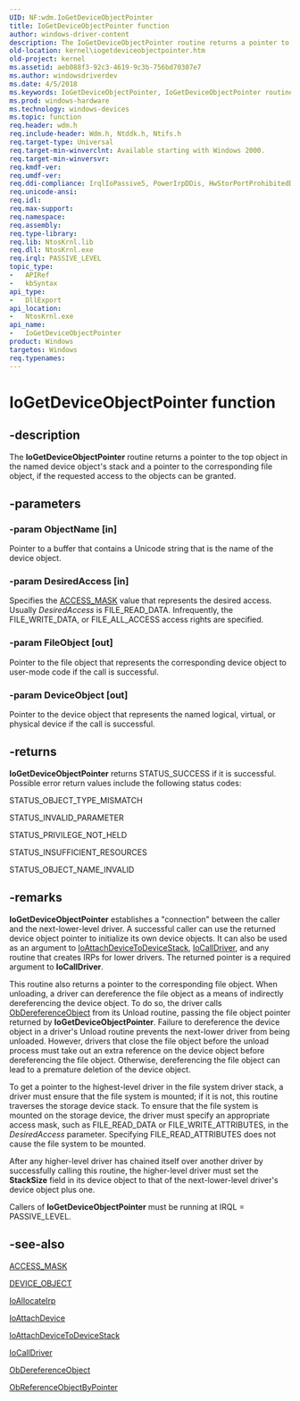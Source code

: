 ```yaml
---
UID: NF:wdm.IoGetDeviceObjectPointer
title: IoGetDeviceObjectPointer function
author: windows-driver-content
description: The IoGetDeviceObjectPointer routine returns a pointer to the top object in the named device object's stack and a pointer to the corresponding file object, if the requested access to the objects can be granted.
old-location: kernel\iogetdeviceobjectpointer.htm
old-project: kernel
ms.assetid: aeb088f3-92c3-4619-9c3b-756bd70307e7
ms.author: windowsdriverdev
ms.date: 4/5/2018
ms.keywords: IoGetDeviceObjectPointer, IoGetDeviceObjectPointer routine [Kernel-Mode Driver Architecture], k104_c57b87e5-8316-4c45-a245-0fe7592c3471.xml, kernel.iogetdeviceobjectpointer, wdm/IoGetDeviceObjectPointer
ms.prod: windows-hardware
ms.technology: windows-devices
ms.topic: function
req.header: wdm.h
req.include-header: Wdm.h, Ntddk.h, Ntifs.h
req.target-type: Universal
req.target-min-winverclnt: Available starting with Windows 2000.
req.target-min-winversvr: 
req.kmdf-ver: 
req.umdf-ver: 
req.ddi-compliance: IrqlIoPassive5, PowerIrpDDis, HwStorPortProhibitedDDIs
req.unicode-ansi: 
req.idl: 
req.max-support: 
req.namespace: 
req.assembly: 
req.type-library: 
req.lib: NtosKrnl.lib
req.dll: NtosKrnl.exe
req.irql: PASSIVE_LEVEL
topic_type:
-	APIRef
-	kbSyntax
api_type:
-	DllExport
api_location:
-	NtosKrnl.exe
api_name:
-	IoGetDeviceObjectPointer
product: Windows
targetos: Windows
req.typenames: 
---
```


# IoGetDeviceObjectPointer function


## -description


The <b>IoGetDeviceObjectPointer</b> routine returns a pointer to the top object in the named device object's stack and a pointer to the corresponding file object, if the requested access to the objects can be granted.


## -parameters




### -param ObjectName [in]

Pointer to a buffer that contains a Unicode string that is the name of the device object.


### -param DesiredAccess [in]

Specifies the <a href="https://msdn.microsoft.com/library/windows/hardware/ff540466">ACCESS_MASK</a> value that represents the desired access. Usually <i>DesiredAccess</i> is FILE_READ_DATA. Infrequently, the FILE_WRITE_DATA, or FILE_ALL_ACCESS access rights are specified.


### -param FileObject [out]

Pointer to the file object that represents the corresponding device object to user-mode code if the call is successful.


### -param DeviceObject [out]

Pointer to the device object that represents the named logical, virtual, or physical device if the call is successful.


## -returns



<b>IoGetDeviceObjectPointer</b> returns STATUS_SUCCESS if it is successful. Possible error return values include the following status codes:

STATUS_OBJECT_TYPE_MISMATCH

STATUS_INVALID_PARAMETER

STATUS_PRIVILEGE_NOT_HELD

STATUS_INSUFFICIENT_RESOURCES

STATUS_OBJECT_NAME_INVALID




## -remarks



<b>IoGetDeviceObjectPointer</b> establishes a "connection" between the caller and the next-lower-level driver. A successful caller can use the returned device object pointer to initialize its own device objects. It can also be used as an argument to <a href="https://msdn.microsoft.com/library/windows/hardware/ff548300">IoAttachDeviceToDeviceStack</a>, <a href="https://msdn.microsoft.com/library/windows/hardware/ff548336">IoCallDriver</a>, and any routine that creates IRPs for lower drivers. The returned pointer is a required argument to <b>IoCallDriver</b>.

This routine also returns a pointer to the corresponding file object. When unloading, a driver can dereference the file object as a means of indirectly dereferencing the device object. To do so, the driver calls <a href="https://msdn.microsoft.com/library/windows/hardware/ff557724">ObDereferenceObject</a> from its Unload routine, passing the file object pointer returned by <b>IoGetDeviceObjectPointer</b>. Failure to dereference the device object in a driver's Unload routine prevents the next-lower driver from being unloaded. However, drivers that close the file object before the unload process must take out an extra reference on the device object before dereferencing the file object. Otherwise, dereferencing the file object can lead to a premature deletion of the device object.

To get a pointer to the highest-level driver in the file system driver stack, a driver must ensure that the file system is mounted; if it is not, this routine traverses the storage device stack. To ensure that the file system is mounted on the storage device, the driver must specify an appropriate access mask, such as FILE_READ_DATA or FILE_WRITE_ATTRIBUTES, in the <i>DesiredAccess</i> parameter. Specifying FILE_READ_ATTRIBUTES does not cause the file system to be mounted.

After any higher-level driver has chained itself over another driver by successfully calling this routine, the higher-level driver must set the <b>StackSize</b> field in its device object to that of the next-lower-level driver's device object plus one.

Callers of <b>IoGetDeviceObjectPointer</b> must be running at IRQL = PASSIVE_LEVEL.




## -see-also




<a href="https://msdn.microsoft.com/library/windows/hardware/ff540466">ACCESS_MASK</a>



<a href="https://msdn.microsoft.com/library/windows/hardware/ff543147">DEVICE_OBJECT</a>



<a href="https://msdn.microsoft.com/library/windows/hardware/ff548257">IoAllocateIrp</a>



<a href="https://msdn.microsoft.com/library/windows/hardware/ff548294">IoAttachDevice</a>



<a href="https://msdn.microsoft.com/library/windows/hardware/ff548300">IoAttachDeviceToDeviceStack</a>



<a href="https://msdn.microsoft.com/library/windows/hardware/ff548336">IoCallDriver</a>



<a href="https://msdn.microsoft.com/library/windows/hardware/ff557724">ObDereferenceObject</a>



<a href="https://msdn.microsoft.com/library/windows/hardware/ff558686">ObReferenceObjectByPointer</a>
 

 

